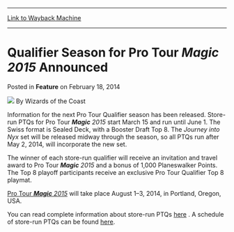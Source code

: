 
---
[Link to Wayback Machine](https://web.archive.org/web/20220517102956/https://magic.wizards.com/en/articles/archive/feature/qualifier-season-pro-tour-magic-2015-announced-2014-02-18)

[_metadata_:author]:- "Wizards of the Coast"
[_metadata_:description]:- "Information for the next Pro Tour Qualifier season has been released. Store-run PTQs for Pro Tour Magic 2015 start March 15 and run until June 1. The Swiss format is Sealed Deck, with a Booster Draft Top 8. The Journey into Nyx set will be released midway through the season, so all PTQs run after May 2, 2014, will incorporate the new set. The winner of each store-run qualifier"
[_metadata_:generator]:- "Drupal 7 (http://drupal.org)"
[_metadata_:publish_date]:- "2014-02-18"
[_metadata_:title]:- "Qualifier Season for Pro Tour Magic 2015 Announced"
[_metadata_:wayback_capture_timestamp]:- "2022-05-17 10:29:56+00:00"
[_metadata_:wayback_raw_url]:- "https://web.archive.org/web/20220517102956id_/https://magic.wizards.com/en/articles/archive/feature/qualifier-season-pro-tour-magic-2015-announced-2014-02-18"
[_metadata_:wayback_url]:- "https://magic.wizards.com/en/articles/archive/feature/qualifier-season-pro-tour-magic-2015-announced-2014-02-18"
---


Qualifier Season for Pro Tour *Magic 2015* Announced
====================================================



 Posted in **Feature**
 on February 18, 2014 






![](https://media.magic.wizards.com/styles/auth_small/public/images/person/wizards_author.jpg)
By Wizards of the Coast












Information for the next Pro Tour Qualifier season has been released. Store-run PTQs for Pro Tour ***Magic** 2015* start March 15 and run until June 1. The Swiss format is Sealed Deck, with a Booster Draft Top 8. The *Journey into Nyx* set will be released midway through the season, so all PTQs run after May 2, 2014, will incorporate the new set.


The winner of each store-run qualifier will receive an invitation and travel award to Pro Tour  ***Magic** 2015*  and a bonus of 1,000 Planeswalker Points. The Top 8 playoff participants receive an exclusive Pro Tour Qualifier Top 8 playmat.


[Pro Tour ***Magic** 2015*](http://archive.wizards.com/magic/tcg/events.aspx?x=mtg/event/protour/magic2015) will take place August 1–3, 2014, in Portland, Oregon, USA.


You can read complete information about store-run PTQs [here](/en/node/640236) . A schedule of store-run PTQs can be found [here](http://archive.wizards.com/Magic/TCG/Events.aspx?x=mtg/event/protour/qualifierlist).








